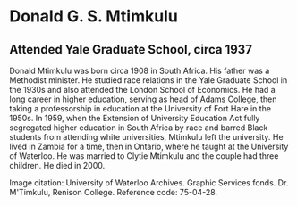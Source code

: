 # Donald G. S. Mtimkulu
## Attended Yale Graduate School, circa 1937
Donald Mtimkulu was born circa 1908 in South Africa. His father was a Methodist minister. He studied race relations in the Yale Graduate School in the 1930s and also attended the London School of Economics. He had a long career in higher education, serving as head of Adams College, then taking a professorship in education at the University of Fort Hare in the 1950s. In 1959, when the Extension of University Education Act fully segregated higher education in South Africa by race and barred Black students from attending white universities, Mtimkulu left the university. He lived in Zambia for a time, then in Ontario, where he taught at the University of Waterloo. He was married to Clytie Mtimkulu and the couple had three children. He died in 2000.

Image citation: University of Waterloo Archives. Graphic Services fonds. Dr. M'Timkulu, Renison College. Reference code: 75-04-28.
